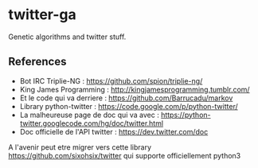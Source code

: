 twitter-ga
==========

Genetic algorithms and twitter stuff.


References
----------
* Bot IRC Triplie-NG : https://github.com/spion/triplie-ng/
* King James Programming : http://kingjamesprogramming.tumblr.com/
* Et le code qui va derriere : https://github.com/Barrucadu/markov
* Library python-twitter : https://code.google.com/p/python-twitter/
* La malheureuse page de doc qui va avec : https://python-twitter.googlecode.com/hg/doc/twitter.html
* Doc officielle de l'API twitter : https://dev.twitter.com/doc

A l'avenir peut etre migrer vers cette library
https://github.com/sixohsix/twitter
qui supporte officiellement python3
